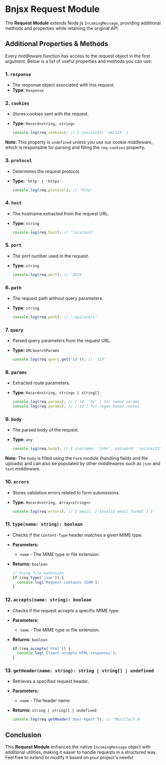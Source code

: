 # Bnjsx Request Module

The **Request Module** extends Node.js `IncomingMessage`, providing additional methods and properties while retaining the original API.

## Additional Properties & Methods

Every middleware function has access to the request object in the first argument. Below is a list of useful properties and methods you can use:

### 1. `response`

- The response object associated with this request.
- **Type:** `Response`

### 2. `cookies`

- Stores cookies sent with the request.
- **Type:** `Record<string, string>`

  ```ts
  console.log(req.cookies); // { sessionId: 'abc123' }
  ```

**Note:** This property is `undefined` unless you use our cookie middleware, which is responsible for parsing and filling the `req.cookies` property.

### 3. `protocol`

- Determines the request protocol.
- **Type:** `'http' | 'https'`

  ```ts
  console.log(req.protocol); // 'http'
  ```

### 4. `host`

- The hostname extracted from the request URL.
- **Type:** `string`

  ```ts
  console.log(req.host); // 'localhost'
  ```

### 5. `port`

- The port number used in the request.
- **Type:** `string`

  ```ts
  console.log(req.port); // '2025'
  ```

### 6. `path`

- The request path without query parameters.
- **Type:** `string`

  ```ts
  console.log(req.path); // '/api/users'
  ```

### 7. `query`

- Parsed query parameters from the request URL.
- **Type:** `URLSearchParams`

  ```ts
  console.log(req.query.get('id')); // '123'
  ```

### 8. `params`

- Extracted route parameters.
- **Type:** `Record<string, string> | string[]`

  ```ts
  console.log(req.params); // { id: '42' } for named params
  console.log(req.params); // ['42'] for regex-based routes
  ```

### 9. `body`

- The parsed body of the request.
- **Type:** `any`

  ```ts
  console.log(req.body); // { username: 'john', password: 'secure123' }
  ```

**Note:** The `body` is filled using the `Form` module (handling fields and file uploads) and can also be populated by other middlewares such as `json` and `text` middleware.

### 10. `errors`

- Stores validation errors related to form submissions.
- **Type:** `Record<string, Array<string>>`

  ```ts
  console.log(req.errors); // { email: ['Invalid email format'] }
  ```

### 11. `type(name: string): boolean`

- Checks if the `Content-Type` header matches a given MIME type.
- **Parameters:**
  - `name` - The MIME type or file extension.
- **Returns:** `boolean`

  ```ts
  // Using file extension
  if (req.type('json')) {
    console.log('Request contains JSON');
  }
  ```

### 12. `accepts(name: string): boolean`

- Checks if the request accepts a specific MIME type.
- **Parameters:**
  - `name` - The MIME type or file extension.
- **Returns:** `boolean`

  ```ts
  if (req.accepts('html')) {
    console.log('Client accepts HTML responses');
  }
  ```

### 13. `getHeader(name: string): string | string[] | undefined`

- Retrieves a specified request header.
- **Parameters:**
  - `name` - The header name.
- **Returns:** `string | string[] | undefined`

  ```ts
  console.log(req.getHeader('User-Agent')); // 'Mozilla/5.0'
  ```

## Conclusion

This **Request Module** enhances the native `IncomingMessage` object with additional utilities, making it easier to handle requests in a structured way. Feel free to extend or modify it based on your project's needs!
